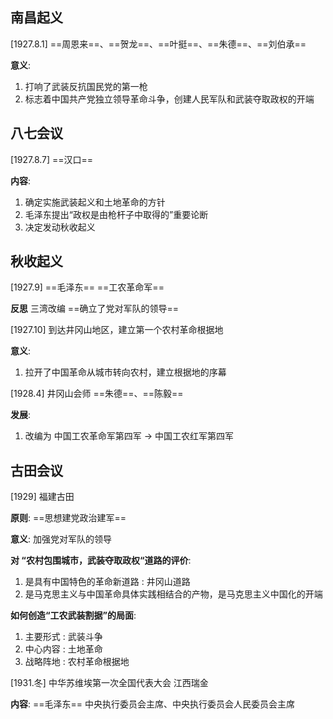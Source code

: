 ## 南昌起义
[1927.8.1] ==周恩来==、==贺龙==、==叶挺==、==朱德==、==刘伯承==

**意义**:
1. 打响了武装反抗国民党的第一枪
2. 标志着中国共产党独立领导革命斗争，创建人民军队和武装夺取政权的开端

## 八七会议
[1927.8.7] ==汉口==

**内容**:
1. 确定实施武装起义和土地革命的方针
2. 毛泽东提出“政权是由枪杆子中取得的”重要论断
3. 决定发动秋收起义

## 秋收起义
[1927.9] ==毛泽东== ==工农革命军==

**反思**
三湾改编 ==确立了党对军队的领导==

[1927.10] 到达井冈山地区，建立第一个农村革命根据地

**意义**:
1. 拉开了中国革命从城市转向农村，建立根据地的序幕

[1928.4] 井冈山会师 ==朱德==、==陈毅==

**发展**:
1. 改编为 中国工农革命军第四军 -> 中国工农红军第四军

## 古田会议
[1929] 福建古田 

**原则**:
==思想建党政治建军==

**意义**:
加强党对军队的领导

**对 “农村包围城市，武装夺取政权“道路的评价**:
1. 是具有中国特色的革命新道路 : 井冈山道路
2. 是马克思主义与中国革命具体实践相结合的产物，是马克思主义中国化的开端

**如何创造“工农武装割据”的局面**:
1. 主要形式 : 武装斗争
2. 中心内容 : 土地革命
3. 战略阵地 : 农村革命根据地

[1931.冬] 中华苏维埃第一次全国代表大会 江西瑞金

**内容**:
==毛泽东== 中央执行委员会主席、中央执行委员会人民委员会主席